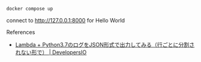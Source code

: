```sh
docker compose up
```
connect to  http://127.0.0.1:8000 for Hello World

References
- [Lambda + Python3.7のログをJSON形式で出力してみる（行ごとに分割されない形で） | DevelopersIO](https://dev.classmethod.jp/articles/lambda-python-log-output-json/)